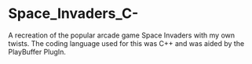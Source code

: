 # Space_Invaders_C-
A recreation of the popular arcade game Space Invaders with my own twists. The coding language used for this was C++ and was aided by the PlayBuffer PlugIn.
